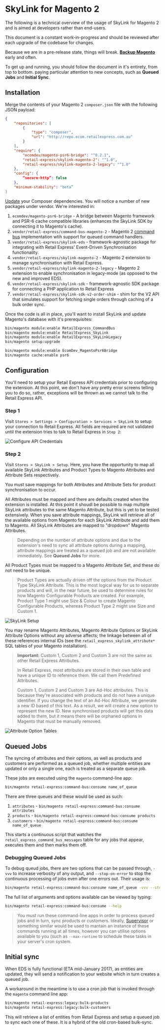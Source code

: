 # SkyLink for Magento 2

The following is a technical overview of the usage of SkyLink for Magento 2 and is aimed at developers rather than end-users.

This document is a constant work-in-progress and should be reviewed after each upgrade of the codebase for changes.

Because we are in a pre-release state, things will break. **[Backup Magento](http://devdocs.magento.com/guides/v2.0/install-gde/install/cli/install-cli-backup.html)** early and often.

To get up and running, you should follow the document in it's entirety, from top to bottom. paying particular attention to new concepts, such as **Queued Jobs** and **Initial Sync**.

## Installation

Merge the contents of your Magento 2 `composer.json` file with the following JSON payload:

```json
{
    "repositories": [
        {
            "type": "composer",
            "url": "http://repo.ecom.retailexpress.com.au"
        }
    ],
    "require": {
        "ecomdev/magento-psr6-bridge": "^0.2.1",
        "retail-express/skylink-magento-2": "^1.0",
        "retail-express/skylink-magento-2-legacy": "^1.0"
    },
    "config": {
        “secure-http”: false
    },
    "minimum-stability": "beta”
}
```

[Update](https://getcomposer.org/doc/03-cli.md#update) your Composer dependencies. You will notice a number of new packages under vendor. We're interested in:

1. `ecomdev/magento-psr6-bridge` - A bridge between Magento framework and PSR-6 cache compatible libraries (enhances the SkyLink SDK by connecting it to Magento's cache).
2. `vendor/retail-express/command-bus-magento-2` - Magento 2 [command bus](https://tactician.thephpleague.com) implementation wtih support for queued command handlers.
3. `vendor/retail-express/skylink-eds` - framework-agnostic package for integrating with Retail Express' Event-Driven Synchronisation functionality.
4. `vendor/retail-express/skylink-magento-2` - Magento 2 extension to manage synchronisation with Retail Express.
5. `vendor/retail-express/skylink-magento-2-legacy` - Magento 2 extension to enable synchronisation in legacy-mode (as opposed to the new and improved EDS).
6. `vendor/retail-express/skylink-sdk` - framework-agnostic SDK package for connecting a PHP application to Retail Express
7. `vendor/retail-express/skylink-sdk-v2-order-shim` - shim for the V2 API that simulates support for fetching single orders through caching of a bulk order sync.

Once the code is all in place, you'll want to install SkyLink and update Magento's database with it's prerequisites:

```bash
bin/magento module:enable RetailExpress_CommandBus
bin/magento module:enable RetailExpress_SkyLink
bin/magento module:enable RetailExpress_SkyLinkLegacy
bin/magento setup:upgrade

bin/magento module:enable EcomDev_MagentoPsr6Bridge
bin/magento cache:enable psr6
```

## Configuration

You'll need to setup your Retail Express API credentials prior to configuring the extension. At this point, we don't have any pretty error screens telling you to do so, rather, exceptions will be thrown as we cannot talk to the Retail Express API.

### Step 1

Visit `Stores > Settings > Configuration > Services > SkyLink` to setup your connection to Retail Express. All fields are required are not validated until the extension tries to talk to Retail Express in `Step 2`:

![Configure API Credentials](resources/configure-api-credentials.png)

### Step 2

Visit `Stores > SkyLink > Setup`. Here, you have the opportunity to map all available SkyLink Attributes and Product Types to Magento Attributes and Attribute Sets respectively.

You must save mappings for both Attributes and Attribute Sets for product synchronisation to occur.

All Attributes must be mapped and there are defaults created when the extension is installed. At this point it shoudl be possible to map multiple SkyLink attributes to the same Magento Attribute, but this is yet to be tested extensively. When you save attribute mappings, SkyLink will retrieve all of the available options from Magento for each SkyLink Attribute and add them to Magento. All SkyLink Attributes are mapped to "dropdown" Magento Attributes.

> Depending on the number of attribute options and due to the extension's need to sync all attribute options during a mapping, attribute mappings are treated as a queued job and are not available immediately. See **Queued Jobs** for more.

All Product Types must be mapped to a Magento Attribute Set, and these do not need to be unique.

> Product Types are actually driven off the options from the Product Type SkyLink Attribute. This is the most logical way for us to separate products and will, in the near future, be used to determine rules for how Magento Configurable Products are created. For example, Product Type 1 might use Size & Colour to create Magento Configurable Products, whereas Product Type 2 might use Size and Custom 1.

![SkyLink Setup](resources/skylink-setup.png)

You may rename Magento Attributes, Magento Attribute Options or SkyLink Attribute Options without any adverse affects; the linkage between all of these references internal IDs (see the `retail_express_skylink_attribute*` SQL tables of your Magento installation).

> **Important:** Custom 1, Custom 2 and Custom 3 are not the same as other Retail Express Attributes.
>
> In Retail Express, most attributes are stored in their own table and have a unique ID to reference them. We call them Predefined Attributes.
>
> Custom 1, Custom 2 and Custom 3 are Ad-Hoc attributes. This is because they're associated with products and do not have a unique identifier. If you change the text of an Ad-Hoc Attribute, we generate a new ID based of this text. As a result, we will create a new option to represent the new ID. New synchronised products will get this data added to them, but it means there will be orphaned options in Magento that must be manually removed.

![Attribute Option Tables](resources/attribute-option-mapping-tables.png)

## Queued Jobs

The syncing of attributes and their options, as well as products and customers are performed as a queued job, whether multiple entities are updated or only a single one, each is treated as a separate queue job.

These jobs are executed using the `magento` command-line app:

```bash
bin/magento retail-express:command-bus:consume name_of_queue
```

There are three queues and these would be used as such:

1. `attributes` - `bin/magento retail-express:command-bus:consume attributes`
2. `products` - `bin/magento retail-express:command-bus:consume products`
3. `customers` - `bin/magento retail-express:command-bus:consume name_of_queue`

This starts a continuous script that watches the `retail_express_command_bus_messages` table for any jobs that appear, executes them and then marks them off.

### Debugging Queued Jobs

To debug queud jobs, there are two options that can be passed through, `-vvv` to increase verbosity of any output, and `--stop-on-error` to stop the continuous processing of jobs even after one errors out. Their usage is:

```bash
bin/magento retail-express:command-bus:consume name_of_queue -vvv --stop-on-error
```

The full list of arguments and options available can be viewed by typing:

```bash
bin/magento retail-express:command-bus:consume --help
```

> You must run these command-line apps in order to process queued jobs and in turn, sync products or customers. Ideally, [Supervisor](http://supervisord.org) or something similar would be used to mantain an instance of these commands running at all times, however you can utilise options available to you (such as `--max-runtime` to schedule these tasks in your server's cron system.

## Initial sync

When EDS is fully functional (ETA mid-January 2017), as entities are updated, they will send a notification to your website which in turn creates a queued job.

A workaround in the meantime is to use a cron job that is invoked through the `magento` command line app:

```bash
bin/magento retail-express:legacy:bulk-products
bin/magento retail-express:legacy:bulk-customers
```

This will retrieve a list of entities from Retail Express and setup a queued job to sync each one of these. It is a hybrid of the old cron-based bulk-sync.
